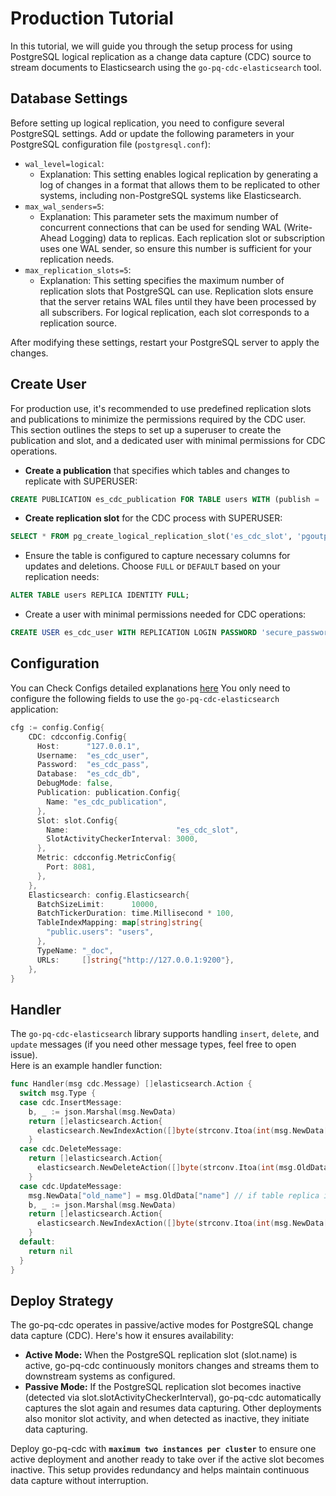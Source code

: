 # Production Tutorial

In this tutorial, we will guide you through the setup process for using PostgreSQL logical replication as a change data 
capture (CDC) source to stream documents to Elasticsearch using the `go-pq-cdc-elasticsearch` tool.

## Database Settings

Before setting up logical replication, you need to configure several PostgreSQL settings. Add or update the following 
parameters in your PostgreSQL configuration file (`postgresql.conf`):

* `wal_level=logical`:
  * Explanation: This setting enables logical replication by generating a log of changes in a format that allows them 
to be replicated to other systems, including non-PostgreSQL systems like Elasticsearch.
* `max_wal_senders=5`:
  * Explanation: This parameter sets the maximum number of concurrent connections that can be used for sending WAL 
(Write-Ahead Logging) data to replicas. Each replication slot or subscription uses one WAL sender, so ensure this number
is sufficient for your replication needs.
* `max_replication_slots=5`:
  * Explanation: This setting specifies the maximum number of replication slots that PostgreSQL can use. Replication 
slots ensure that the server retains WAL files until they have been processed by all subscribers. For logical 
replication, each slot corresponds to a replication source.

 After modifying these settings, restart your PostgreSQL server to apply the changes.

## Create User 
For production use, it's recommended to use predefined replication slots and publications to minimize the permissions 
required by the CDC user. This section outlines the steps to set up a superuser to create the publication and slot, and
a dedicated user with minimal permissions for CDC operations.


- **Create a publication** that specifies which tables and changes to replicate with SUPERUSER:
```sql
CREATE PUBLICATION es_cdc_publication FOR TABLE users WITH (publish = 'INSERT,DELETE,UPDATE');
```

- **Create replication slot** for the CDC process with SUPERUSER:
```sql
SELECT * FROM pg_create_logical_replication_slot('es_cdc_slot', 'pgoutput');
```

- Ensure the table is configured to capture necessary columns for updates and deletions. Choose `FULL` or `DEFAULT` 
based on your replication needs:
```sql
ALTER TABLE users REPLICA IDENTITY FULL;
```

- Create a user with minimal permissions needed for CDC operations:
```sql
CREATE USER es_cdc_user WITH REPLICATION LOGIN PASSWORD 'secure_password';
```

## Configuration
You can Check Configs detailed explanations [here](../README.md/#configuration)
You only need to configure the following fields to use the `go-pq-cdc-elasticsearch` application:
```go
cfg := config.Config{
    CDC: cdcconfig.Config{
      Host:      "127.0.0.1",
      Username:  "es_cdc_user",
      Password:  "es_cdc_pass",
      Database:  "es_cdc_db",
      DebugMode: false,
      Publication: publication.Config{
        Name: "es_cdc_publication",
      },
      Slot: slot.Config{
        Name:                        "es_cdc_slot",
        SlotActivityCheckerInterval: 3000,
      },
      Metric: cdcconfig.MetricConfig{
        Port: 8081,
      },
    },
    Elasticsearch: config.Elasticsearch{
      BatchSizeLimit:      10000,
      BatchTickerDuration: time.Millisecond * 100,
      TableIndexMapping: map[string]string{
        "public.users": "users",
      },
      TypeName: "_doc",
      URLs:     []string{"http://127.0.0.1:9200"},
    },
}
```

## Handler

The `go-pq-cdc-elasticsearch` library supports handling `insert`, `delete`, and `update` messages (if you need other message types, feel free to open issue). <br> 
Here is an example handler function:

```go
func Handler(msg cdc.Message) []elasticsearch.Action {
  switch msg.Type {
  case cdc.InsertMessage:
    b, _ := json.Marshal(msg.NewData)
    return []elasticsearch.Action{
      elasticsearch.NewIndexAction([]byte(strconv.Itoa(int(msg.NewData["id"].(int32)))), b, nil),
    }
  case cdc.DeleteMessage:
    return []elasticsearch.Action{
      elasticsearch.NewDeleteAction([]byte(strconv.Itoa(int(msg.OldData["id"].(int32)))), nil),
    }
  case cdc.UpdateMessage:
    msg.NewData["old_name"] = msg.OldData["name"] // if table replica identity is not full, OldData will be nil 
    b, _ := json.Marshal(msg.NewData)
    return []elasticsearch.Action{
      elasticsearch.NewIndexAction([]byte(strconv.Itoa(int(msg.NewData["id"].(int32)))), b, nil),
    }
  default:
    return nil
  }
}
```
 
## Deploy Strategy

The go-pq-cdc operates in passive/active modes for PostgreSQL change data capture (CDC). Here's how it ensures
availability:

* **Active Mode:** When the PostgreSQL replication slot (slot.name) is active, go-pq-cdc continuously monitors changes
  and streams them to downstream systems as configured.
* **Passive Mode:** If the PostgreSQL replication slot becomes inactive (detected via slot.slotActivityCheckerInterval),
  go-pq-cdc automatically captures the slot again and resumes data capturing. Other deployments also monitor slot
  activity,
  and when detected as inactive, they initiate data capturing.

Deploy go-pq-cdc with **`maximum two instances per cluster`** to ensure one active deployment and another ready to take over 
if the active slot becomes inactive. This setup provides redundancy and helps maintain continuous data capture without 
interruption.